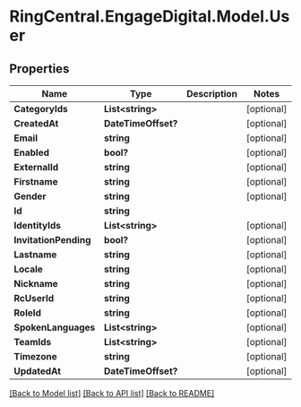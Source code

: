 # RingCentral.EngageDigital.Model.User
## Properties

Name | Type | Description | Notes
------------ | ------------- | ------------- | -------------
**CategoryIds** | **List&lt;string&gt;** |  | [optional] 
**CreatedAt** | **DateTimeOffset?** |  | [optional] 
**Email** | **string** |  | [optional] 
**Enabled** | **bool?** |  | [optional] 
**ExternalId** | **string** |  | [optional] 
**Firstname** | **string** |  | [optional] 
**Gender** | **string** |  | [optional] 
**Id** | **string** |  | 
**IdentityIds** | **List&lt;string&gt;** |  | [optional] 
**InvitationPending** | **bool?** |  | [optional] 
**Lastname** | **string** |  | [optional] 
**Locale** | **string** |  | [optional] 
**Nickname** | **string** |  | [optional] 
**RcUserId** | **string** |  | [optional] 
**RoleId** | **string** |  | [optional] 
**SpokenLanguages** | **List&lt;string&gt;** |  | [optional] 
**TeamIds** | **List&lt;string&gt;** |  | [optional] 
**Timezone** | **string** |  | [optional] 
**UpdatedAt** | **DateTimeOffset?** |  | [optional] 

[[Back to Model list]](../README.md#documentation-for-models) [[Back to API list]](../README.md#documentation-for-api-endpoints) [[Back to README]](../README.md)

